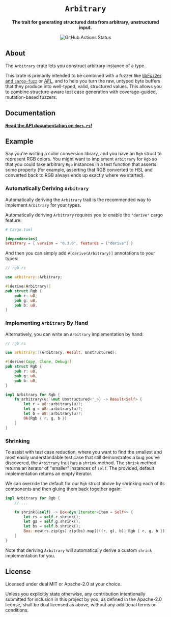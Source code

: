 <div align="center">

  <h1><code>Arbitrary</code></h1>

  <p><strong>The trait for generating structured data from arbitrary, unstructured input.</strong></p>

  <img alt="GitHub Actions Status" src="https://github.com/rust-fuzz/rust_arbitrary/workflows/Rust/badge.svg"/>

</div>

## About

The `Arbitrary` crate lets you construct arbitrary instance of a type.

This crate is primarily intended to be combined with a fuzzer like [libFuzzer
and `cargo-fuzz`](https://github.com/rust-fuzz/cargo-fuzz) or
[AFL](https://github.com/rust-fuzz/afl.rs), and to help you turn the raw,
untyped byte buffers that they produce into well-typed, valid, structured
values. This allows you to combine structure-aware test case generation with
coverage-guided, mutation-based fuzzers.

## Documentation

[**Read the API documentation on `docs.rs`!**](docs.rs/arbitrary)

## Example

Say you're writing a color conversion library, and you have an `Rgb` struct to
represent RGB colors. You might want to implement `Arbitrary` for `Rgb` so that
you could take arbitrary `Rgb` instances in a test function that asserts some
property (for example, asserting that RGB converted to HSL and converted back to
RGB always ends up exactly where we started).

### Automatically Deriving `Arbitrary`

Automatically deriving the `Arbitrary` trait is the recommended way to implement
`Arbitrary` for your types.

Automatically deriving `Arbitrary` requires you to enable the `"derive"` cargo
feature:

```toml
# Cargo.toml

[dependencies]
arbitrary = { version = "0.3.0", features = ["derive"] }
```

And then you can simply add `#[derive(Arbitrary)]` annotations to your types:

```rust
// rgb.rs

use arbitrary::Arbitrary;

#[derive(Arbitrary)]
pub struct Rgb {
    pub r: u8,
    pub g: u8,
    pub b: u8,
}
```

### Implementing `Arbitrary` By Hand

Alternatively, you can write an `Arbitrary` implementation by hand:

```rust
// rgb.rs

use arbitrary::{Arbitrary, Result, Unstructured};

#[derive(Copy, Clone, Debug)]
pub struct Rgb {
    pub r: u8,
    pub g: u8,
    pub b: u8,
}

impl Arbitrary for Rgb {
    fn arbitrary(u: &mut Unstructured<'_>) -> Result<Self> {
        let r = u8::arbitrary(u)?;
        let g = u8::arbitrary(u)?;
        let b = u8::arbitrary(u)?;
        Ok(Rgb { r, g, b })
    }
}
```

### Shrinking

To assist with test case reduction, where you want to find the smallest and most
easily understandable test case that still demonstrates a bug you've discovered,
the `Arbitrary` trait has a `shrink` method. The `shrink` method returns an
iterator of "smaller" instances of `self`. The provided, default implementation
returns an empty iterator.

We can override the default for our `Rgb` struct above by shrinking each of its
components and then gluing them back together again:

```rust
impl Arbitrary for Rgb {
    // ...

    fn shrink(&self) -> Box<dyn Iterator<Item = Self>> {
        let rs = self.r.shrink();
        let gs = self.g.shrink();
        let bs = self.b.shrink();
        Box::new(rs.zip(gs).zip(bs).map(|((r, g), b)| Rgb { r, g, b }))
    }
}
```

Note that deriving `Arbitrary` will automatically derive a custom `shrink`
implementation for you.

## License

Licensed under dual MIT or Apache-2.0 at your choice.

Unless you explicitly state otherwise, any contribution intentionally submitted
for inclusion in this project by you, as defined in the Apache-2.0 license,
shall be dual licensed as above, without any additional terms or conditions.

